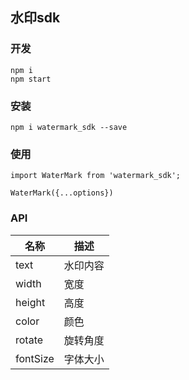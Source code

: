 <!--
 * @Author: your name
 * @Date: 2020-05-27 15:06:34
 * @LastEditTime: 2020-05-27 15:14:37
 * @LastEditors: Please set LastEditors
 * @Description: In User Settings Edit
 * @FilePath: /ssa-watermark/README.md
--> 
## 水印sdk

### 开发
```
npm i 
npm start
```

### 安装
```
npm i watermark_sdk --save
```

### 使用
```
import WaterMark from 'watermark_sdk';

WaterMark({...options})
```

### API
| 名称 | 描述 |
|  ----  | ----  |
| text | 水印内容 |
|width | 宽度 |
|height|高度|
|color|颜色|
|rotate|旋转角度|
|fontSize|字体大小|
    
